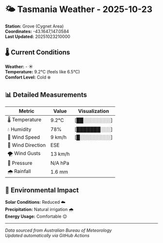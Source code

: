 # 🌤️ Tasmania Weather - 2025-10-23

**Station:** Grove (Cygnet Area)  
**Coordinates:** -43.1647,147.0584  
**Last Updated:** 20251023210000

## 🌡️ Current Conditions

**Weather:** - ☀️  
**Temperature:** 9.2°C (feels like 6.5°C)  
**Comfort Level:** Cold ❄️

## 📊 Detailed Measurements

| Metric | Value | Visualization |
|--------|-------|---------------|
| 🌡️ Temperature | 9.2°C | [██░░░░░░░░] |
| 💧 Humidity | 78% | [███████░░░] |
| 💨 Wind Speed | 9 km/h | [█░░░░░░░░░] |
| 🧭 Wind Direction | ESE | |
| 🌪️ Wind Gusts | 13 km/h | |
| 🔽 Pressure | N/A hPa | |
| 🌧️ Rainfall | 1.6 mm | |

## 🌱 Environmental Impact

**Solar Conditions:** Reduced ☁️  
**Precipitation:** Natural irrigation 🌧️  
**Energy Usage:** Comfortable 😌

---
*Data sourced from Australian Bureau of Meteorology*  
*Updated automatically via GitHub Actions*
